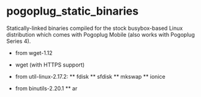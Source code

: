 # pogoplug_static_binaries
Statically-linked binaries compiled for the stock busybox-based Linux distribution which comes with Pogoplug Mobile (also works with Pogoplug Series 4).

* from wget-1.12
* wget (with HTTPS support)

* from util-linux-2.17.2:
** fdisk
** sfdisk
** mkswap
** ionice

* from binutils-2.20.1
** ar
